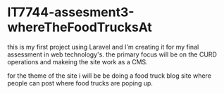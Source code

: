 # IT7744-assesment3-whereTheFoodTrucksAt
this is my first project using Laravel and I'm creating it for my final assessment in web technology's. 
the primary focus will be on the CURD operations and makeing the site work as a CMS.

for the theme of the site i will be be doing a food truck blog site where people can post where food trucks are poping up.